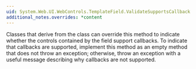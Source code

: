 ```yaml
---
uid: System.Web.UI.WebControls.TemplateField.ValidateSupportsCallback
additional_notes.overrides: *content
---
```


<p>Classes that derive from the <xref href="System.Web.UI.WebControls.TemplateField"></xref> class can override this method to indicate whether the controls contained by the field support callbacks. To indicate that callbacks are supported, implement this method as an empty method that does not throw an exception; otherwise, throw an exception with a useful message describing why callbacks are not supported.</p>


